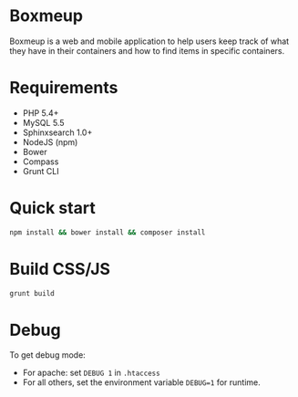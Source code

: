 Boxmeup
=======

Boxmeup is a web and mobile application to help users keep track of what they have in their containers and how to find items in specific containers.

# Requirements

* PHP 5.4+
* MySQL 5.5
* Sphinxsearch 1.0+
* NodeJS (npm)
* Bower
* Compass
* Grunt CLI

# Quick start

```bash
npm install && bower install && composer install
```

# Build CSS/JS

```bash
grunt build
```

# Debug

To get debug mode:

* For apache: set `DEBUG 1` in `.htaccess`
* For all others, set the environment variable `DEBUG=1` for runtime.
